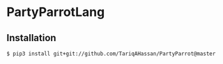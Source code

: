 # PartyParrotLang


## Installation

```bash
$ pip3 install git+git://github.com/TariqAHassan/PartyParrot@master
```
